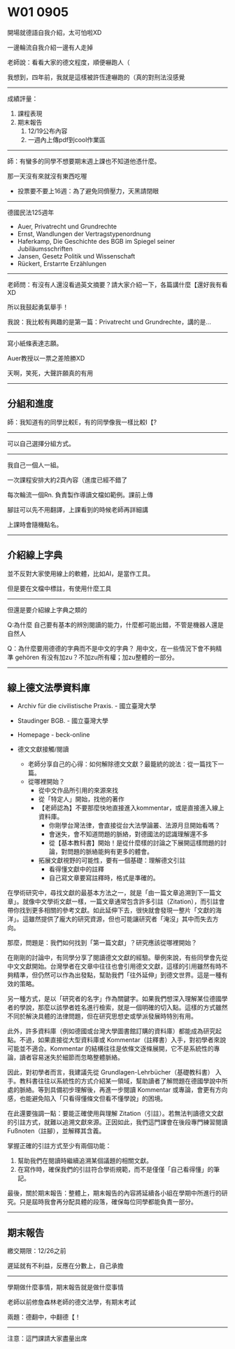 # W01 0905



開場就德語自我介紹，太可怕啦XD

一邊輪流自我介紹一邊有人走掉


老師說：看看大家的德文程度，順便嚇跑人（

我想到，四年前，我就是這樣被許恆達嚇跑的（真的對刑法沒感覺

---


成績評量：

1. 課程表現
2. 期末報告
   1. 12/19公布內容
   2. 一週內上傳pdf到cool作業區



---

師：有蠻多的同學不想要期末週上課也不知道他憑什麼。




那一天沒有來就沒有東西吃喔



- 投票要不要上16週：為了避免同儕壓力，天黑請閉眼



---

德國民法125週年

- Auer, Privatrecht und Grundrechte
- Ernst, Wandlungen der Vertragstypenordnung
- Haferkamp, Die Geschichte des BGB im Spiegel seiner Jubiläumsschriften
- Jansen, Gesetz Politik und Wissenschaft
- Rückert, Erstarrte Erzählungen

---


老師問：有沒有人還沒看過英文摘要？請大家介紹一下，各篇講什麼【還好我有看XD

所以我鼓起勇氣舉手！

我說：我比較有興趣的是第一篇：Privatrecht und Grundrechte，講的是...







---


寫小紙條表達志願。

Auer教授以一票之差險勝XD


天啊，笑死，大聲許願真的有用

---


## 分組和進度

師：我知道有的同學比較E，有的同學像我一樣比較I【?



---

可以自己選擇分組方式。


---

我自己一個人一組。


一次課程安排大約2頁內容（進度已經不錯了

每次輪流一個Rn. 負責製作導讀文檔如範例。課前上傳

腳註可以先不用翻譯，上課看到的時候老師再詳細講


上課時會隨機點名。



---


## 介紹線上字典

並不反對大家使用線上的軟體，比如AI，是當作工具。

但是要在文檔中標註，有使用什麼工具

---

但還是要介紹線上字典之類的


Q:為什麼
    自己要有基本的辨別閱讀的能力，什麼都可能出錯，不管是機器人還是自然人


Q：為什麼要用德德的字典而不是中文的字典？
    用中文，在一些情況下會不夠精準
    gehören 有没有加zu？不加zu所有權；加zu整體的一部分。
<!-- 
Bedeutungen (6) ⓘ
jemandes Besitz, jemandes Eigentum sein
Beispiele
das Buch gehört mir
〈in übertragener Bedeutung:〉 (dichterisch) dir will ich gehören (in Liebe verbunden sein)
〈in übertragener Bedeutung:〉 (gehoben) ihr Herz gehört einem andern (sie liebt einen andern)
〈in übertragener Bedeutung:〉 dieser Tag gehört der Familie (wird der Familie gewidmet)
Glied oder Teil eines Ganzen sein, zu etwas zählen
Beispiele
er gehört schon ganz zu unserer Familie
dieser Wein gehört zur Spitzenklasse
(an einer bestimmten Stelle passend) am Platze sein
Beispiele
das Fahrrad gehört nicht in die Wohnung
das gehört nicht hierher
die Kinder gehören um sieben Uhr ins Bett (sollten um sieben Uhr im Bett sein)
für etwas erforderlich, Voraussetzung sein
Beispiele
es gehört viel Mut dazu, diese Aufgabe zu übernehmen
es gehört schon einiges dazu (man muss schon beherzt sein), so etwas zu wagen
dazu gehört nicht viel (sind keine besonderen Eigenschaften oder Fähigkeiten erforderlich)
den Regeln des Anstands, den Normen der Sittlichkeit entsprechen, sich schicken
Grammatik
sich gehören
Beispiele
das gehört sich nicht [für dich]!
benimm dich, wie es sich gehört!
für jemanden angebracht sein, jemandem gebühren (1)
Gebrauch
landschaftlich, besonders süddeutsch, österreichisch
Beispiele
ihm gehört eine Ohrfeige
〈meist in Verbindung mit einem 2. Partizip:〉 der gehört eingesperrt! (man sollte ihn einsperren) -->

---


## 線上德文法學資料庫


- Archiv für die civilistische Praxis. - 國立臺灣大學
- Staudinger BGB. - 國立臺灣大學
- Homepage - beck-online

- 德文文獻接觸/閱讀
  - 老師分享自己的心得：如何解除德文文獻？最籠統的說法：從一篇找下一篇。
  - 從哪裡開始？
    - 從中文作品所引用的來源來找
    - 從「特定人」開始，找他的著作
    - 【老師認為】不要那麼快地直接進入kommentar，或是直接進入線上資料庫。
      - 你剛學台灣法律，會直接從台大法學論叢、法源月旦開始看嗎？
      - 會迷失，會不知道問題的脈絡，對德國法的認識理解還不多
      - 從【基本教科書】開始！是從什麼樣的討論之下展開這樣問題的討論，對問題的脈絡能夠有更多的體會。
    - 拓展文獻視野的可能性，要有一個基礎：理解德文引註
      - 看得懂文獻中的註釋
      - 自己寫文章要寫註釋時，格式是準確的。

在學術研究中，尋找文獻的最基本方法之一，就是「由一篇文章追溯到下一篇文章」。就像中文學術文獻一樣，一篇文章通常包含許多引註（Zitation），而引註會帶你找到更多相關的參考文獻。如此延伸下去，很快就會發現一整片「文獻的海洋」。這雖然提供了龐大的研究資源，但也可能讓研究者「淹沒」其中而失去方向。

那麼，問題是：我們如何找到「第一篇文獻」？研究應該從哪裡開始？

在剛剛的討論中，有同學分享了閱讀德文文獻的經驗。舉例來說，有些同學會先從中文文獻開始。台灣學者在文章中往往也會引用德文文獻，這樣的引用雖然有時不夠精準，但仍然可以作為出發點，幫助我們「往外延伸」到德文世界。這是一種有效的策略。

另一種方式，是以「研究者的名字」作為關鍵字。如果我們想深入理解某位德國學者的學說，那麼以該學者姓名進行檢索，就是一個明確的切入點。這樣的方式雖然不同於解決具體的法律問題，但在研究思想史或學派發展時特別有用。

此外，許多資料庫（例如德國或台灣大學圖書館訂購的資料庫）都能成為研究起點。不過，如果直接從大型資料庫或 Kommentar（註釋書）入手，對初學者來說可能並不適合。Kommentar 的結構往往是依條文逐條展開，它不是系統性的專論，讀者容易迷失於細節而忽略整體脈絡。

因此，對初學者而言，我建議先從 Grundlagen-Lehrbücher（基礎教科書） 入手。教科書往往以系統性的方式介紹某一領域，幫助讀者了解問題在德國學說中所處的脈絡。等到具備初步理解後，再進一步閱讀 Kommentar 或專論，會更有方向感，也能避免陷入「只看得懂條文但看不懂學說」的困境。

在此還要強調一點：要能正確使用與理解 Zitation（引註）。若無法判讀德文文獻的引註方式，就難以追溯文獻來源。正因如此，我們這門課會在後段專門練習閱讀 Fußnoten（註腳），並解釋其含義。

掌握正確的引註方式至少有兩個功能：

1.	幫助我們在閱讀時繼續追溯某個議題的相關文獻。
2.	在寫作時，確保我們的引註符合學術規範，而不是僅僅「自己看得懂」的筆記。

最後，關於期末報告：整體上，期末報告的內容將延續各小組在學期中所進行的研究。只是屆時我會再分配具體的段落，確保每位同學都能負責一部分。



---

## 期末報告


繳交期限：12/26之前

遲延就有不利益，反應在分數上，自己承擔

---

學期做什麼事情，期末報告就是做什麼事情


老師以前修詹森林老師的德文法學，有期末考試

兩題：德翻中，中翻德【！

---

注意：這門課請大家盡量出席



